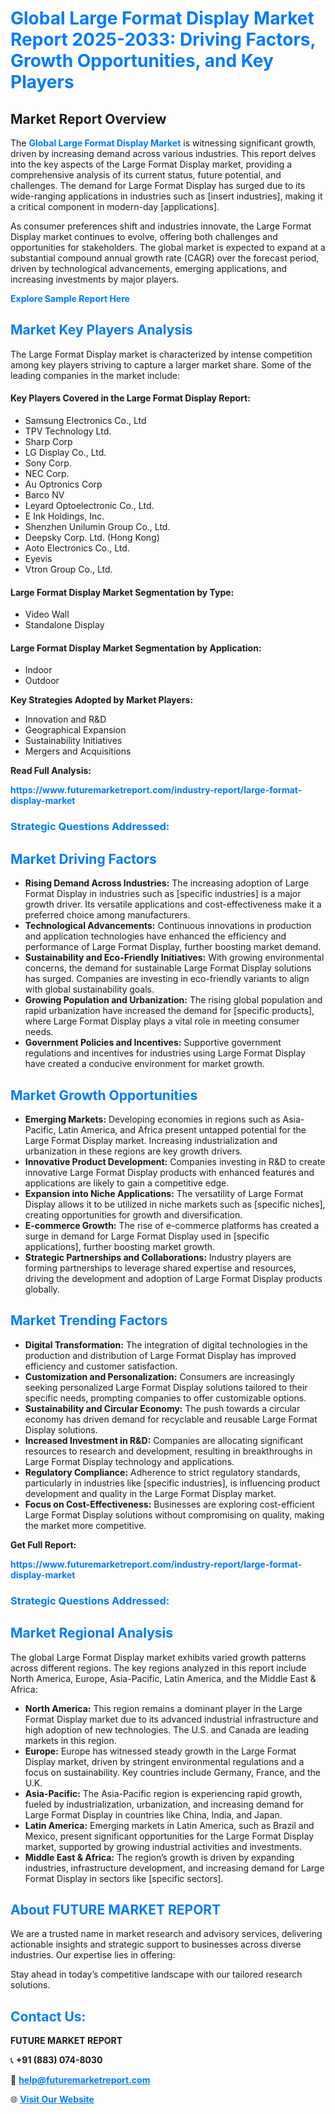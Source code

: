 <h1 style="color: #007BFF;">Global Large Format Display Market Report 2025-2033: Driving Factors, Growth Opportunities, and Key Players</h1>

<section id="overview">
<h2>Market Report Overview</h2>
<p>The <a href="https://www.futuremarketreport.com/industry-report/large-format-display-market" style="color: #007BFF; text-decoration: none;"><strong>Global Large Format Display Market</strong></a> is witnessing significant growth, driven by increasing demand across various industries. This report delves into the key aspects of the Large Format Display market, providing a comprehensive analysis of its current status, future potential, and challenges. The demand for Large Format Display has surged due to its wide-ranging applications in industries such as [insert industries], making it a critical component in modern-day [applications].</p>
<p>As consumer preferences shift and industries innovate, the Large Format Display market continues to evolve, offering both challenges and opportunities for stakeholders. The global market is expected to expand at a substantial compound annual growth rate (CAGR) over the forecast period, driven by technological advancements, emerging applications, and increasing investments by major players.</p>
</section>

<section id="overview">
<p><a href="https://www.futuremarketreport.com/request-sample/reportId=76780" style="color: #007BFF; text-decoration: none;"><strong>Explore Sample Report Here</strong></a></p>
</section>

<section id="key-players">
<h2 style="color: #007BFF;">Market Key Players Analysis</h2>
<p>The Large Format Display market is characterized by intense competition among key players striving to capture a larger market share. Some of the leading companies in the market include:</p>
<h4>Key Players Covered in the Large Format Display Report:</h4>
<ul><li>Samsung Electronics Co., Ltd</li><li>TPV Technology Ltd.</li><li>Sharp Corp</li><li>LG Display Co., Ltd.</li><li>Sony Corp.</li><li>NEC Corp.</li><li>Au Optronics Corp</li><li>Barco NV</li><li>Leyard Optoelectronic Co., Ltd.</li><li>E Ink Holdings, Inc.</li><li>Shenzhen Unilumin Group Co., Ltd.</li><li>Deepsky Corp. Ltd. (Hong Kong)</li><li>Aoto Electronics Co., Ltd.</li><li>Eyevis</li><li>Vtron Group Co., Ltd.</li></ul>
<h4>Large Format Display Market Segmentation by Type:</h4>
<ul><li>Video Wall</li><li>Standalone Display</li></ul>

<h4>Large Format Display Market Segmentation by Application:</h4>
<ul><li>Indoor</li><li>Outdoor</li></ul>
<p><strong>Key Strategies Adopted by Market Players:</strong></p>
<ul>
<li>Innovation and R&D</li>
<li>Geographical Expansion</li>
<li>Sustainability Initiatives</li>
<li>Mergers and Acquisitions</li>
</ul>
</section>

<section>
<p><strong>Read Full Analysis: </strong></p><a href="https://www.futuremarketreport.com/industry-report/large-format-display-market" style="color: #007BFF; text-decoration: none;"><strong>https://www.futuremarketreport.com/industry-report/large-format-display-market</strong></a>
<h3 style="color: #007BFF;">Strategic Questions Addressed:</h3>
</section>

<section id="driving-factors">
<h2 style="color: #007BFF;">Market Driving Factors</h2>
<ul>
<li><strong>Rising Demand Across Industries:</strong> The increasing adoption of Large Format Display in industries such as [specific industries] is a major growth driver. Its versatile applications and cost-effectiveness make it a preferred choice among manufacturers.</li>
<li><strong>Technological Advancements:</strong> Continuous innovations in production and application technologies have enhanced the efficiency and performance of Large Format Display, further boosting market demand.</li>
<li><strong>Sustainability and Eco-Friendly Initiatives:</strong> With growing environmental concerns, the demand for sustainable Large Format Display solutions has surged. Companies are investing in eco-friendly variants to align with global sustainability goals.</li>
<li><strong>Growing Population and Urbanization:</strong> The rising global population and rapid urbanization have increased the demand for [specific products], where Large Format Display plays a vital role in meeting consumer needs.</li>
<li><strong>Government Policies and Incentives:</strong> Supportive government regulations and incentives for industries using Large Format Display have created a conducive environment for market growth.</li>
</ul>
</section>

<section id="growth-opportunities">
<h2 style="color: #007BFF;">Market Growth Opportunities</h2>
<ul>
<li><strong>Emerging Markets:</strong> Developing economies in regions such as Asia-Pacific, Latin America, and Africa present untapped potential for the Large Format Display market. Increasing industrialization and urbanization in these regions are key growth drivers.</li>
<li><strong>Innovative Product Development:</strong> Companies investing in R&D to create innovative Large Format Display products with enhanced features and applications are likely to gain a competitive edge.</li>
<li><strong>Expansion into Niche Applications:</strong> The versatility of Large Format Display allows it to be utilized in niche markets such as [specific niches], creating opportunities for growth and diversification.</li>
<li><strong>E-commerce Growth:</strong> The rise of e-commerce platforms has created a surge in demand for Large Format Display used in [specific applications], further boosting market growth.</li>
<li><strong>Strategic Partnerships and Collaborations:</strong> Industry players are forming partnerships to leverage shared expertise and resources, driving the development and adoption of Large Format Display products globally.</li>
</ul>
</section>

<section id="trending-factors">
<h2 style="color: #007BFF;">Market Trending Factors</h2>
<ul>
<li><strong>Digital Transformation:</strong> The integration of digital technologies in the production and distribution of Large Format Display has improved efficiency and customer satisfaction.</li>
<li><strong>Customization and Personalization:</strong> Consumers are increasingly seeking personalized Large Format Display solutions tailored to their specific needs, prompting companies to offer customizable options.</li>
<li><strong>Sustainability and Circular Economy:</strong> The push towards a circular economy has driven demand for recyclable and reusable Large Format Display solutions.</li>
<li><strong>Increased Investment in R&D:</strong> Companies are allocating significant resources to research and development, resulting in breakthroughs in Large Format Display technology and applications.</li>
<li><strong>Regulatory Compliance:</strong> Adherence to strict regulatory standards, particularly in industries like [specific industries], is influencing product development and quality in the Large Format Display market.</li>
<li><strong>Focus on Cost-Effectiveness:</strong> Businesses are exploring cost-efficient Large Format Display solutions without compromising on quality, making the market more competitive.</li>
</ul>
</section>

<section>
<p><strong>Get Full Report: </strong></p><a href="https://www.futuremarketreport.com/industry-report/large-format-display-market" style="color: #007BFF; text-decoration: none;"><strong>https://www.futuremarketreport.com/industry-report/large-format-display-market</strong></a>
<h3 style="color: #007BFF;">Strategic Questions Addressed:</h3>
</section>


<section id="regional-analysis">
<h2 style="color: #007BFF;">Market Regional Analysis</h2>
<p>The global Large Format Display market exhibits varied growth patterns across different regions. The key regions analyzed in this report include North America, Europe, Asia-Pacific, Latin America, and the Middle East & Africa:</p>
<ul>
<li><strong>North America:</strong> This region remains a dominant player in the Large Format Display market due to its advanced industrial infrastructure and high adoption of new technologies. The U.S. and Canada are leading markets in this region.</li>
<li><strong>Europe:</strong> Europe has witnessed steady growth in the Large Format Display market, driven by stringent environmental regulations and a focus on sustainability. Key countries include Germany, France, and the U.K.</li>
<li><strong>Asia-Pacific:</strong> The Asia-Pacific region is experiencing rapid growth, fueled by industrialization, urbanization, and increasing demand for Large Format Display in countries like China, India, and Japan.</li>
<li><strong>Latin America:</strong> Emerging markets in Latin America, such as Brazil and Mexico, present significant opportunities for the Large Format Display market, supported by growing industrial activities and investments.</li>
<li><strong>Middle East & Africa:</strong> The region’s growth is driven by expanding industries, infrastructure development, and increasing demand for Large Format Display in sectors like [specific sectors].</li>
</ul>
</section>

<footer>
<h2 style="color: #007BFF;">About FUTURE MARKET REPORT</h2>
<p>We are a trusted name in market research and advisory services, delivering actionable insights and strategic support to businesses across diverse industries. Our expertise lies in offering:</p>

<p>Stay ahead in today’s competitive landscape with our tailored research solutions.</p>

<h2 style="color: #007BFF;">Contact Us:</h2>
<p><strong>FUTURE MARKET REPORT</strong></p>
<p>📞 <strong>+91 (883) 074-8030</strong></p>
<p>📧 <strong><a href="mailto:help@futuremarketreport.com" style="color: #007BFF;">help@futuremarketreport.com</a></strong></p>
<p>🌐 <strong><a href="https://www.futuremarketreport.com/" style="color: #007BFF;">Visit Our Website</a></strong></p>
</footer>